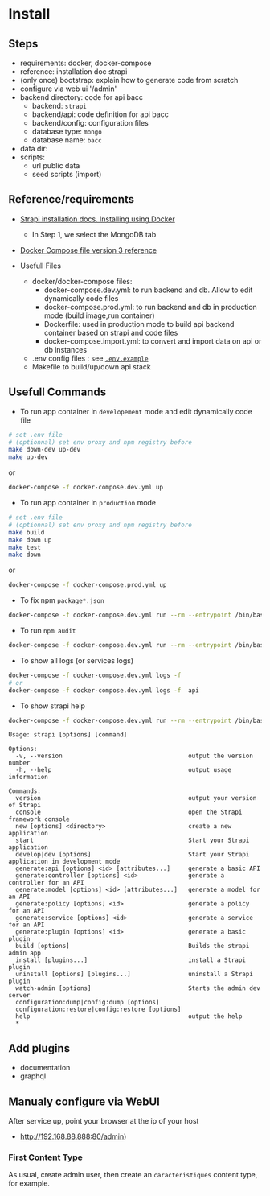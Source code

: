 # Install

## Steps
* requirements: docker, docker-compose
* reference: installation doc strapi
* (only once) bootstrap: explain how to generate code from scratch
* configure via web ui '/admin'
* backend directory: code for api bacc
  * backend: `strapi`
  * backend/api: code definition for api bacc
  * backend/config: configuration files
  * database type: `mongo`
  * database name: `bacc`
* data dir:
* scripts:
  * url public data
  * seed scripts (import)

## Reference/requirements
- [Strapi installation docs. Installing using Docker](https://strapi.io/documentation/v3.x/installation/docker.html)
  - In Step 1, we select the MongoDB tab
- [Docker Compose file version 3 reference](https://docs.docker.com/compose/compose-file/)

- Usefull Files
  - docker/docker-compose files:
    - docker-compose.dev.yml: to run backend and db. Allow to edit dynamically code files
    - docker-compose.prod.yml: to run backend and db in production mode (build image,run container)
    - Dockerfile: used in production mode to build api backend container based on strapi and code files
    - docker-compose.import.yml: to convert and import data on api or db instances
  - .env config files : see [`.env.example`](.env.example)
  - Makefile to build/up/down api stack

## Usefull Commands

* To run app container in `developement` mode and edit dynamically code file
```bash
# set .env file
# (optionnal) set env proxy and npm registry before
make down-dev up-dev
make up-dev
```
or
```bash
docker-compose -f docker-compose.dev.yml up
```

* To run app container in `production` mode

```bash
# set .env file
# (optionnal) set env proxy and npm registry before
make build
make down up
make test
make down
```
or
```bash
docker-compose -f docker-compose.prod.yml up
```

* To fix npm `package*.json`
```bash
docker-compose -f docker-compose.dev.yml run --rm --entrypoint /bin/bash api -c "npm install"
```

* To run `npm audit`
```bash
docker-compose -f docker-compose.dev.yml run --rm --entrypoint /bin/bash api -c "npm audit"
```

* To show all logs (or services logs)
```bash
docker-compose -f docker-compose.dev.yml logs -f 
# or
docker-compose -f docker-compose.dev.yml logs -f  api
```

* To show strapi help
```bash
docker-compose -f docker-compose.dev.yml run --rm --entrypoint /bin/bash api -c "strapi --help"
```
```
Usage: strapi [options] [command]

Options:
  -v, --version                                   output the version number
  -h, --help                                      output usage information

Commands:
  version                                         output your version of Strapi
  console                                         open the Strapi framework console
  new [options] <directory>                       create a new application
  start                                           Start your Strapi application
  develop|dev [options]                           Start your Strapi application in development mode
  generate:api [options] <id> [attributes...]     generate a basic API
  generate:controller [options] <id>              generate a controller for an API
  generate:model [options] <id> [attributes...]   generate a model for an API
  generate:policy [options] <id>                  generate a policy for an API
  generate:service [options] <id>                 generate a service for an API
  generate:plugin [options] <id>                  generate a basic plugin
  build [options]                                 Builds the strapi admin app
  install [plugins...]                            install a Strapi plugin
  uninstall [options] [plugins...]                uninstall a Strapi plugin
  watch-admin [options]                           Starts the admin dev server
  configuration:dump|config:dump [options]
  configuration:restore|config:restore [options]
  help                                            output the help
  *

```


## Add plugins
* documentation
* graphql

## Manualy configure via WebUI
After service up, point your browser at the ip of your host

- http://192.168.88.888:80/admin)

### First Content Type

As usual, create admin user, then create an `caracteristiques` content type, for example.

### 
